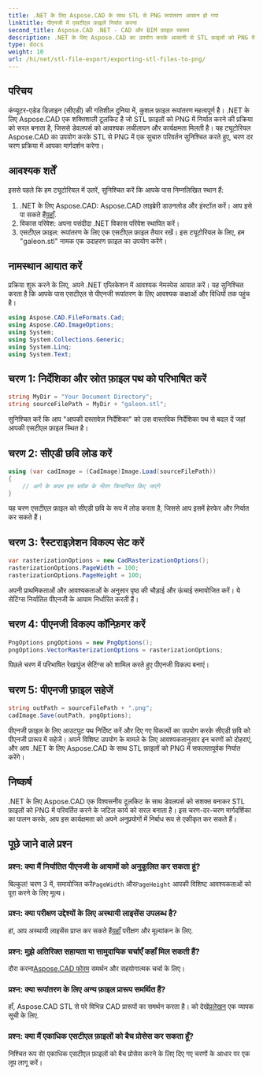 ```yaml
---
title: .NET के लिए Aspose.CAD के साथ STL से PNG रूपांतरण आसान हो गया
linktitle: पीएनजी में एसटीएल फ़ाइलें निर्यात करना
second_title: Aspose.CAD .NET - CAD और BIM फ़ाइल स्वरूप
description: .NET के लिए Aspose.CAD का उपयोग करके आसानी से STL फ़ाइलों को PNG में परिवर्तित करें। निर्बाध एकीकरण के लिए हमारी चरण-दर-चरण मार्गदर्शिका का पालन करें। अब डाउनलोड करो!
type: docs
weight: 10
url: /hi/net/stl-file-export/exporting-stl-files-to-png/
---
```

## परिचय
कंप्यूटर-एडेड डिज़ाइन (सीएडी) की गतिशील दुनिया में, कुशल फ़ाइल रूपांतरण महत्वपूर्ण है। .NET के लिए Aspose.CAD एक शक्तिशाली टूलकिट है जो STL फ़ाइलों को PNG में निर्यात करने की प्रक्रिया को सरल बनाता है, जिससे डेवलपर्स को आवश्यक लचीलापन और कार्यक्षमता मिलती है। यह ट्यूटोरियल Aspose.CAD का उपयोग करके STL से PNG में एक सुचारु परिवर्तन सुनिश्चित करते हुए, चरण दर चरण प्रक्रिया में आपका मार्गदर्शन करेगा।
## आवश्यक शर्तें
इससे पहले कि हम ट्यूटोरियल में उतरें, सुनिश्चित करें कि आपके पास निम्नलिखित स्थान हैं:
1.  .NET के लिए Aspose.CAD: Aspose.CAD लाइब्रेरी डाउनलोड और इंस्टॉल करें। आप इसे पा सकते हैं[यहाँ](https://releases.aspose.com/cad/net/).
2. विकास परिवेश: अपना पसंदीदा .NET विकास परिवेश स्थापित करें।
3. एसटीएल फ़ाइल: रूपांतरण के लिए एक एसटीएल फ़ाइल तैयार रखें। इस ट्यूटोरियल के लिए, हम "galeon.stl" नामक एक उदाहरण फ़ाइल का उपयोग करेंगे।
## नामस्थान आयात करें
प्रक्रिया शुरू करने के लिए, अपने .NET एप्लिकेशन में आवश्यक नेमस्पेस आयात करें। यह सुनिश्चित करता है कि आपके पास एसटीएल से पीएनजी रूपांतरण के लिए आवश्यक कक्षाओं और विधियों तक पहुंच है।
```csharp
using Aspose.CAD.FileFormats.Cad;
using Aspose.CAD.ImageOptions;
using System;
using System.Collections.Generic;
using System.Linq;
using System.Text;
```
## चरण 1: निर्देशिका और स्रोत फ़ाइल पथ को परिभाषित करें
```csharp
string MyDir = "Your Document Directory";
string sourceFilePath = MyDir + "galeon.stl";
```
सुनिश्चित करें कि आप "आपकी दस्तावेज़ निर्देशिका" को उस वास्तविक निर्देशिका पथ से बदल दें जहां आपकी एसटीएल फ़ाइल स्थित है।
## चरण 2: सीएडी छवि लोड करें
```csharp
using (var cadImage = (CadImage)Image.Load(sourceFilePath))
{
    // आगे के कदम इस ब्लॉक के भीतर क्रियान्वित किए जाएंगे
}
```
यह चरण एसटीएल फ़ाइल को सीएडी छवि के रूप में लोड करता है, जिससे आप इसमें हेरफेर और निर्यात कर सकते हैं।
## चरण 3: रैस्टराइज़ेशन विकल्प सेट करें
```csharp
var rasterizationOptions = new CadRasterizationOptions();
rasterizationOptions.PageWidth = 100;
rasterizationOptions.PageHeight = 100;
```
अपनी प्राथमिकताओं और आवश्यकताओं के अनुसार पृष्ठ की चौड़ाई और ऊंचाई समायोजित करें। ये सेटिंग्स निर्यातित पीएनजी के आयाम निर्धारित करती हैं।
## चरण 4: पीएनजी विकल्प कॉन्फ़िगर करें
```csharp
PngOptions pngOptions = new PngOptions();
pngOptions.VectorRasterizationOptions = rasterizationOptions;
```
पिछले चरण में परिभाषित रेखापुंज सेटिंग्स को शामिल करते हुए पीएनजी विकल्प बनाएं।
## चरण 5: पीएनजी फ़ाइल सहेजें
```csharp
string outPath = sourceFilePath + ".png";
cadImage.Save(outPath, pngOptions);
```
पीएनजी फ़ाइल के लिए आउटपुट पथ निर्दिष्ट करें और दिए गए विकल्पों का उपयोग करके सीएडी छवि को पीएनजी प्रारूप में सहेजें।
अपने विशिष्ट उपयोग के मामले के लिए आवश्यकतानुसार इन चरणों को दोहराएं, और आप .NET के लिए Aspose.CAD के साथ STL फ़ाइलों को PNG में सफलतापूर्वक निर्यात करेंगे।
## निष्कर्ष
.NET के लिए Aspose.CAD एक विश्वसनीय टूलकिट के साथ डेवलपर्स को सशक्त बनाकर STL फ़ाइलों को PNG में परिवर्तित करने के जटिल कार्य को सरल बनाता है। इस चरण-दर-चरण मार्गदर्शिका का पालन करके, आप इस कार्यक्षमता को अपने अनुप्रयोगों में निर्बाध रूप से एकीकृत कर सकते हैं।
## पूछे जाने वाले प्रश्न
### प्रश्न: क्या मैं निर्यातित पीएनजी के आयामों को अनुकूलित कर सकता हूं?
 बिल्कुल! चरण 3 में, समायोजित करें`PageWidth` और`PageHeight` आपकी विशिष्ट आवश्यकताओं को पूरा करने के लिए मूल्य।
### प्रश्न: क्या परीक्षण उद्देश्यों के लिए अस्थायी लाइसेंस उपलब्ध है?
 हां, आप अस्थायी लाइसेंस प्राप्त कर सकते हैं[यहाँ](https://purchase.aspose.com/temporary-license/) परीक्षण और मूल्यांकन के लिए.
### प्रश्न: मुझे अतिरिक्त सहायता या सामुदायिक चर्चाएँ कहाँ मिल सकती हैं?
 दौरा करना[Aspose.CAD फोरम](https://forum.aspose.com/c/cad/19) समर्थन और सहयोगात्मक चर्चा के लिए।
### प्रश्न: क्या रूपांतरण के लिए अन्य फ़ाइल प्रारूप समर्थित हैं?
 हाँ, Aspose.CAD STL से परे विभिन्न CAD प्रारूपों का समर्थन करता है। को देखें[प्रलेखन](https://reference.aspose.com/cad/net/) एक व्यापक सूची के लिए.
### प्रश्न: क्या मैं एकाधिक एसटीएल फ़ाइलों को बैच प्रोसेस कर सकता हूँ?
निश्चित रूप से! एकाधिक एसटीएल फ़ाइलों को बैच प्रोसेस करने के लिए दिए गए चरणों के आधार पर एक लूप लागू करें।